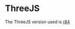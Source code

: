 # ThreeJS
The ThreeJS version used is [r84](https://cdnjs.cloudflare.com/ajax/libs/three.js/84/three.min.js)

